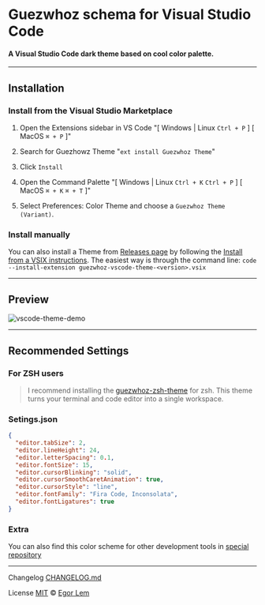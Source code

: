 # Guezwhoz schema for Visual Studio Code

#### A Visual Studio Code dark theme based on cool color palette.

---

## Installation

### Install from the Visual Studio Marketplace

1. Open the Extensions sidebar in VS Code
   "[ Windows | Linux `Ctrl + P` ] [ MacOS `⌘ + P` ]"
2. Search for Guezhowz Theme
   "`ext install Guezwhoz Theme`"
3. Click `Install`
4. Open the Command Palette
   "[ Windows | Linux `Ctrl + K` `Ctrl + P` ] [ MacOS `⌘ + K` `⌘ + T` ]"

5. Select Preferences: Color Theme and choose a `Guezwhoz Theme (Variant)`.

### Install manually

You can also install a Theme from [Releases page](https://github.com/guesswhozzz/guezwhoz-vscode-theme/releases) by following the [Install from a VSIX instructions](https://code.visualstudio.com/docs/editor/extension-gallery#_install-from-a-vsix). The easiest way is through the command line:
`code --install-extension guezwhoz-vscode-theme-<version>.vsix`

---

## Preview

![vscode-theme-demo](https://github.com/guesswhozzz/guezwhoz-scheme/blob/main/demos/vscode-theme-js-demo-min.png?raw=true)

---

## Recommended Settings

### For ZSH users

> I recommend installing the [guezwhoz-zsh-theme](https://github.com/guesswhozzz/guezwhoz-zshell) for zsh. This theme turns your terminal and code editor into a single workspace.

### Setings.json

```json
{
  "editor.tabSize": 2,
  "editor.lineHeight": 24,
  "editor.letterSpacing": 0.1,
  "editor.fontSize": 15,
  "editor.cursorBlinking": "solid",
  "editor.cursorSmoothCaretAnimation": true,
  "editor.cursorStyle": "line",
  "editor.fontFamily": "Fira Code, Inconsolata",
  "editor.fontLigatures": true
}
```
### Extra 

You can also find this color scheme for other development tools in [special repository](https://github.com/guesswhozzz/guezwhoz-scheme)

---

Changelog [CHANGELOG.md](https://github.com/guesswhozzz/guezwhoz-vscode-theme/blob/0fe85b325787278f277bb6af028c5cd7c670ccb1/CHANGELOG.md)

License [MIT](https://github.com/guesswhozzz/guezwhoz-vscode-theme/blob/master/LICENSE) © [Egor Lem](https://github.com/guesswhozzz)
